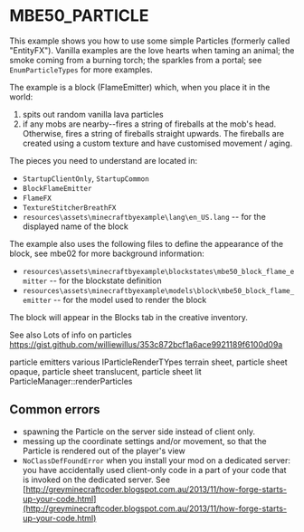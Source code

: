# MBE50_PARTICLE

This example shows you how to use some simple Particles (formerly called "EntityFX"). Vanilla examples are the love hearts when taming an animal; the smoke coming from a burning torch; the sparkles from a portal; see `EnumParticleTypes` for more examples.

The example is a block (FlameEmitter) which, when you place it in the world:

1. spits out random vanilla lava particles
1. if any mobs are nearby--fires a string of fireballs at the mob's head. Otherwise, fires a string of fireballs straight upwards. The fireballs are created using a custom texture and have customised movement / aging.

The pieces you need to understand are located in:

* `StartupClientOnly`, `StartupCommon`
* `BlockFlameEmitter`
* `FlameFX`
* `TextureStitcherBreathFX`
* `resources\assets\minecraftbyexample\lang\en_US.lang` -- for the displayed name of the block

The example also uses the following files to define the appearance of the block, see mbe02 for more background information:

* `resources\assets\minecraftbyexample\blockstates\mbe50_block_flame_emitter` -- for the blockstate definition
* `resources\assets\minecraftbyexample\models\block\mbe50_block_flame_emitter` -- for the model used to render the block

The block will appear in the Blocks tab in the creative inventory.

See also
Lots of info on particles https://gist.github.com/williewillus/353c872bcf1a6ace9921189f6100d09a

particle emitters
various IParticleRenderTYpes
terrain sheet, particle sheet opaque, particle sheet translucent, particle sheet lit
ParticleManager::renderParticles

## Common errors

* spawning the Particle on the server side instead of client only.
* messing up the coordinate settings and/or movement, so that the Particle is rendered out of the player's view
* `NoClassDefFoundError` when you install your mod on a dedicated server:   you have accidentally used client-only code in a part of your code that is invoked on the dedicated server. See [http://greyminecraftcoder.blogspot.com.au/2013/11/how-forge-starts-up-your-code.html](http://greyminecraftcoder.blogspot.com.au/2013/11/how-forge-starts-up-your-code.html)
